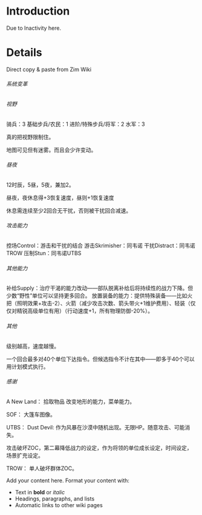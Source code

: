 # Introduction #
Due to Inactivity here.


# Details #

Direct copy & paste from Zim Wiki


###### 系统变革 ######

###### 视野 ######

骑兵：3
基础步兵/农民：1
进阶/特殊步兵/将军：2
水军：3

真的把视野限制住。

地图可见但有迷雾。而且会少许变动。

###### 昼夜 ######

12时辰，5昼，5夜，兼加2。

昼夜，夜休息得+3恢复速度，昼则+1恢复速度

休息需连续至少2回合无干扰，否则被干扰回合减速。

###### 攻击能力 ######

控场Control：游击和干扰的结合
游击Skrimisher：同韦诺
干扰Distract：同韦诺TROW
压制Stun：同韦诺UTBS

###### 其他能力 ######

补给Supply：治疗干渴的能力改动——部队脱离补给后将持续性的战力下降。但少数“野性”单位可以坚持更多回合。
放置装备的能力：提供特殊装备——比如火把（照明效果+攻击-2）、火箭（减少攻击次数、箭头带火+1维护费用）、轻装（仅仅对精锐高级单位有用）（行动速度+1，所有物理防御-20%）。




###### 其他 ######

级别越高，速度越慢。

一个回合最多对40个单位下达指令。但候选指令不计在其中——即多于40个可以用计划模式执行。

###### 感谢 ######



A New Land：
拾取物品
改变地形的能力，菜单能力。

SOF：
大篷车图像。

UTBS：
Dust Devil: 作为风暴在沙漠中随机出现。无限HP。随意攻击、可能消失。

攻击破坏ZOC，第二幕降低战力的设定，作为将领的单位成长设定，时间设定，场景扩充设定。

TROW：
单人破坏群体ZOC。


Add your content here.  Format your content with:
  * Text in **bold** or _italic_
  * Headings, paragraphs, and lists
  * Automatic links to other wiki pages